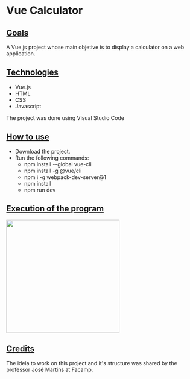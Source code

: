 # Vue Calculator

## <ins>Goals</ins>

<p>A Vue.js project whose main objetive is to display a calculator on a web application.</p>

## <ins>Technologies</ins>

- Vue.js
- HTML
- CSS
- Javascript
<p>The project was done using Visual Studio Code</p>

## <ins>How to use </ins>

- Download the project.
- Run the following commands:
  - npm install --global vue-cli
  - npm install -g @vue/cli
  - npm i -g webpack-dev-server@1
  - npm install
  - npm run dev

## <ins>Execution of the program</ins>
<img src="https://github.com/brunobrunheroto/VueCalculator/assets/67275098/7543e801-6192-425e-b0bc-2fbe0b7b4b2f" width="300" />

## <ins>Credits</ins>

<p> The ideia to work on this project and it's structure was shared by the professor José Martins at Facamp. </p>
